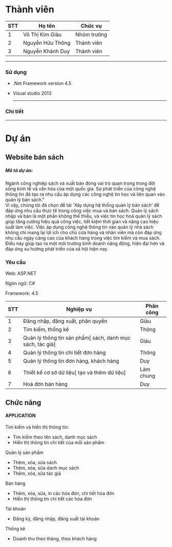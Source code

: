 # Thành viên

| STT | Họ tên               | Chức vụ     |
|-----|----------------------|-------------|
| 1   | Võ Thị Kim Giàu      | Nhóm trưởng |
| 2   | Nguyễn Hữu Thông     | Thành viên  |
| 3   | Nguyễn Khánh Duy     | Thành viên  |

-----------------------------------------------
### Sử dụng
- .Net Framework version 4.5
- Visual studio 2013
 
  -----------------------------------------------
### Chi tiết

-----------------------------------------------
# Dự án

## Website bán sách
<h5>Mô tả dự án: </h5>
<p>Ngành công nghiệp sách và xuất bản đóng vai trò quan trọng trong đời sống kinh tế và văn hóa của một quốc gia. Sự phát triển của công nghệ thông tin đã tạo ra nhu cầu áp dụng các công nghệ tin học và liên quan vào quản lý bán sách."<br>
Vì vậy, chúng tôi đã chọn đề tài 'Xây dựng hệ thống quản lý bán sách' để đáp ứng nhu cầu thực tế trong công việc mua và bán sách. Quản lý sách nhập và bán là một phần không thể thiếu, và việc tin học hoá quản lý sách giúp tăng cường hiệu quả công việc, tiết kiệm thời gian và nâng cao hiệu suất làm việc.
Việc áp dụng công nghệ thông tin vào quản lý nhà sách không chỉ mang lại lợi ích cho chủ cửa hàng và nhân viên mà còn đáp ứng nhu cầu ngày càng cao của khách hàng trong việc tìm kiếm và mua sách. Điều này giúp tạo ra một môi trường kinh doanh năng động, hiện đại hơn và đáp ứng xu hướng phát triển của xã hội hiện nay.</p>

### Yêu cầu
<p>Web: ASP.NET</p>
<p>Ngôn ngữ: C#</p>
<p>Framework: 4.5</p>

| STT | Nghiệp vụ                                                                 | Phân công                |
|-----|---------------------------------------------------------------------------|--------------------------|
| 1   | Đăng nhập, đăng xuất, phân quyền                                          |        Giàu              |
| 2   | Tìm kiếm, thống kê                                                        |        Thông             |
| 3   | Quản lý thông tin sản phẩm[ sách, danh mục sách, tác giả]                 |        Giàu              |
| 4   | Quản lý thông tin chi tiết đơn hàng                                       |        Thông             |
| 5   | Quản lý thông tin đơn hàng, khách hàng                                    |        Duy               |
| 6   | Thiết kế cơ sở dữ liệu[ tạo và thêm dữ liệu]                              |        Làm chung         |
| 7   | Hoá đơn bán hàng                                                          |        Duy               |

## Chức năng

#### APPLICATION
<p>Tìm kiếm và hiển thị thông tin:</p>
<ul>
  <li>Tìm kiếm theo tên sách, danh mục sách</li>
  <li>Hiển thị thông tin chi tiết của mỗi sản phẩm</li>
</ul>
<p>
  Quản lý sản phẩm
</p>
<ul>
  <li>Thêm, xóa, sửa sách</li>
	<li>Thêm, xóa, sửa danh mục sách</li>
  <li>Thêm, xóa, sửa tác giả</li>
</ul>
<p>
  Bán hàng
</p>
<ul>
  <li>Thêm, xóa, sửa, in các hóa đơn, chi tiết hóa đơn</li>
	<li>Hiển thị thông tin chi tiết các hóa đơn</li>
</ul>
<p>
 Tài khoản
</p>
<ul>
  <li>Đăng ký, đăng nhập, đăng xuất tài khoản</li>
</ul>
<p>
 Thống kê
</p>
<ul>
  <li>Doanh thu theo tháng, theo khách hàng</li>
</ul>
